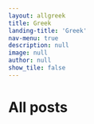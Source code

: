 ```yaml
---
layout: allgreek
title: Greek
landing-title: 'Greek'
nav-menu: true
description: null
image: null
author: null
show_tile: false
---
```


<h1>All posts</h1>
